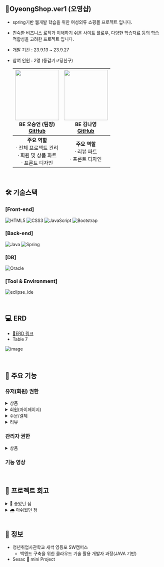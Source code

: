 ## **👚OyeongShop.ver1 (오영샵)**
- spring기반 웹개발 학습을 위한 여성의류 쇼핑몰 프로젝트 입니다.
- 친숙한 비즈니스 로직과 이해하기 쉬운 사이트 플로우, 다양한 학습자료 등의 학습 적합성을 고려한 프로젝트 입니다.
- 개발 기간 : 23.9.13 ~ 23.9.27<br>
- 참여 인원 : 2명 (동갑기코딩친구)<br>
      
    |<img src="https://avatars.githubusercontent.com/u/126163816?s=400&v=4" width="140" height="160"/><br/>BE 오승언 (팀장) <br/><a href="https://github.com/5seung">GitHub</a>|<img src="https://avatars.githubusercontent.com/u/144882233?v=4" width="140" height="160"/><br/>BE 김나영 <br/><a href="https://github.com/nayonez">GitHub</a>|
    |:---:|:---:|
    | <strong>주요 역할</strong> <br> &middot; 전체 프로젝트 관리 <br> &middot; 회원 및 상품 파트 <br> &middot; 프론트 디자인 | <strong>주요 역할</strong> <br> &middot; 리뷰 파트 <br/> &middot; 프론트 디자인 |

<br/>

##  🛠 기술스택

### **[Front-end]**
![HTML5](https://img.shields.io/badge/html5-%23E34F26.svg?style=for-the-badge&logo=html5&logoColor=white)
![CSS3](https://img.shields.io/badge/css3-%231572B6.svg?style=for-the-badge&logo=css3&logoColor=white)
![JavaScript](https://img.shields.io/badge/javascript-%23323330.svg?style=for-the-badge&logo=javascript&logoColor=%23F7DF1E)
![Bootstrap](https://img.shields.io/badge/bootstrap-%238511FA.svg?style=for-the-badge&logo=bootstrap&logoColor=white)


### **[Back-end]**   
![Java](https://img.shields.io/badge/java8-%23ED8B00.svg?style=for-the-badge&logo=openjdk&logoColor=white)
![Spring](https://img.shields.io/badge/spring-%236DB33F.svg?style=for-the-badge&logo=spring&logoColor=white)

### **[DB]**
![Oracle](https://img.shields.io/badge/Oracle-F80000?style=for-the-badge&logo=oracle&logoColor=white)

### **[Tool & Environment]**
![eclipse_ide](https://img.shields.io/badge/eclipse_ide-%2C2255.svg?style=for-the-badge&logo=eclipseide&logoColor=white)

<br/>

## 💻 ERD
- [📌ERD 링크](https://www.erdcloud.com/d/vwKwCAP5Y26J2y59E)
- Table 7

![image](https://github.com/5seung/OyeongShop/assets/126163816/eb9fd4a3-edd3-44df-a961-eb494402bf98)

<br/>

## 📍 주요 기능
### 유저(회원) 권한

<details>
<summary>상품</summary>
  
- 카테고리별 상품 조회
- 상품 목록조회
- 상품 정보 상세보기
- 찜하기(위시리스트 담기)
- 장바구니 담기
  
</details>

<details>
<summary>회원(마이페이지)</summary>
  
- 위시리스트 조회
  
</details>

<details>
<summary>주문/결제</summary>
  
- 단일상품 주문
    

</details>
<details>
<summary>리뷰</summary>
 
- 리뷰 작성  
  + 자신이 구매한 상품만 리뷰 생성 가능
  + 리뷰 이미지는 선택적으로 첨부 가능
  + 리뷰 이미지는 AWS S3 에 저장
    
- 리뷰 조회  
   + 상품별 리뷰 조회 (상품 상세보기 페이지 하단)  
   + 내가 작성한 리뷰 (마이페이지)
  
- 리뷰 삭제  
  + 구매자 본인만 삭제 가능
  
</details>


### 관리자 권한
<details>
<summary>상품</summary>
  
- 상품 등록  
  + 상품 이미지는 1장 이상 필수 입력
  
- 상품 삭제
  
</details>



### 기능 영상 






<br/>

## 💫 프로젝트 회고
<details>
<summary> 🌈 좋았던 점 </summary>
<br/>

**첫 팀장 역할 수행**

- 팀원이 한명밖에 없었지만, 팀장으로서 프로젝트를 주도적으로 이끌어본 첫 경험이 뜻 깊었다.

**Spring Framework에 대한 이해도 상승**

- [당근 프로젝트](https://github.com/5seung/SpringCarrotMarket) 진행시 파악하지 못했던, spring legacy project의 설정들과 파일 구조를 이해할 수 있었다. 또한 로그인관련 기능을 구현하면서, 스프링 인터셉터에 대한 추가적인 학습을 통해 Servlet의 Filter, Dispatcher Servlet 등을 익힐 수 있었다.

</details>
<details>
<summary> 🌧️ 아쉬웠던 점 </summary>
<br/>
      
**부족한 핵심 기능**

- 프로젝트 진행 기간이 짧고, 팀원이 적어 쇼핑몰의 핵심 기능을 제대로 구현하지 못했다. 
다음에 프로젝트를 진행한다면, 해당 프로젝트를 개선하여 핵심 기능을 추가하고 특히 장바구니 기능을 온전하게 구현해보고 싶다.

**기록의 아쉬움**

- 같은 어려움이 발생한 것을 깨닫고, 구현 시 어려웠던 점, 배운 점 등을 꼼꼼히 기록하고 싶었다. 하지만 기록이 습관화되지 않았고, 차일피일 미루다보니 이번 프로젝트에서도 기록을 거의 남기지 못했다. 다음에는 구체적인 방법을 고민하여 알찬 학습일지를 작성하고 싶다.

**미숙한 Git 사용**

- 항상 팀원으로 프로젝트를 받아서 보내기만 했었기 때문에 일부 사용하는 기능만 알고 사용했다. 이번 프로젝트는 팀장으로 git에서 주체적으로 확장된 범위에서 사용해야했고, 추가적으로 팀원에게 git을 가르쳐줘야 했기 때문에 얇팍한 지식이 밑천을 드러냈다.
결국 이번 프로젝트는 git 사용의 어려움을 극복하지 못하고 git을 사용한 버전관리를 포기했다.
git에 대한 지식을 보충해서 다음에는 git을 활용하여 버전관리를 해야겠다.

</details>

</br>

## 🚀 정보
- 청년취업사관학교 새싹 영등포 SW캠퍼스<br>
  - 백엔드 구축을 위한 클라우드 기술 활용 개발자 과정(JAVA 기반)
- Sesac 🌱 mini Project
